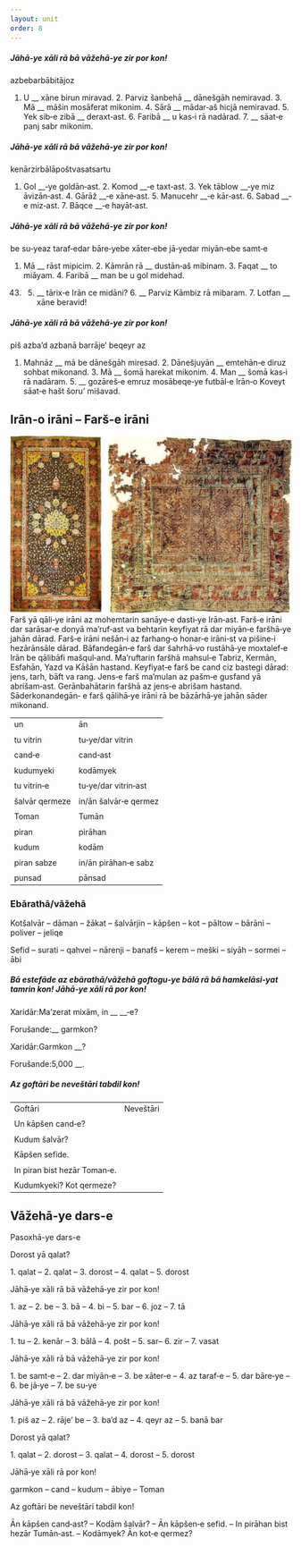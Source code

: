 ```yaml
---
layout: unit
order: 8
---
```







##### Jāhā‐ye xāli rā bā vāžehā‐ye zir por kon!

azbebarbābitājoz

1.  U \_\_ xāne birun miravad. 2.  Parviz šanbehā \_\_ dānešgāh nemiravad. 3.  Mā \_\_ māšin mosāferat mikonim. 4.  Sārā \_\_ mādar‐aš hicjā nemiravad. 5.  Yek sib‐e zibā \_\_ deraxt‐ast. 6.  Faribā \_\_ u kas‐i rā nadārad. 7.  \_\_ sāat‐e panj sabr mikonim.

##### Jāhā‐ye xāli rā bā vāžehā‐ye zir por kon!

kenārzirbālāpoštvasatsartu

1.  Gol \_\_‐ye goldān‐ast. 2.  Komod \_\_‐e taxt‐ast. 3.  Yek tāblow \_\_‐ye miz āvizān‐ast. 4.  Gārāž \_\_‐e xāne‐ast. 5.  Manucehr \_\_‐e kār‐ast. 6.  Sabad \_\_‐e miz‐ast. 7.  Bāqce \_\_‐e hayāt‐ast.

##### Jāhā‐ye xāli rā bā vāžehā‐ye zir por kon!

be su‐yeaz taraf‐edar bāre‐yebe xāter‐ebe jā‐yedar miyān‐ebe samt‐e

1.  Mā \_\_ rāst mipicim. 2.  Kāmrān rā \_\_ dustān‐aš mibinam. 3.  Faqat \_\_ to miāyam. 4.  Faribā \_\_ man be u gol midehad.

<!-- end list -->

43. 5.  \_\_ tārix‐e Irān ce midāni?     6.  \_\_ Parviz Kāmbiz rā mibaram.     7.  Lotfan \_\_ xāne beravid!

##### Jāhā‐ye xāli rā bā vāžehā‐ye zir por kon!

piš azba’d azbanā barrāje’ beqeyr az

1.  Mahnāz \_\_ mā be dānešgāh miresad. 2.  Dānešjuyān \_\_ emtehān‐e diruz sohbat mikonand. 3.  Mā \_\_ šomā harekat mikonim. 4.  Man \_\_ šomā kas‐i rā nadāram. 5.  \_\_ gozāreš‐e emruz mosābeqe‐ye futbāl‐e Irān‐o     Koveyt sāat‐e hašt šoru’ mišavad.

## Irān‐o irāni – Farš‐e irāni

![   Tasvir·e 4: Qāli‐ye Ardabil, sade‐ye 17om‐e milādi, Muze‐ye Victoriya va Alebrt, Landan | Qāli‐ye Pāzirik, sade‐ye 5om‐e piš az milād](Pictures/100000000000029D000001A5A08924549AA72742.jpg)Farš yā qāli‐ye irāni az mohemtarin sanāye‐e dasti‐ye Irān‐ast. Farš‐e irāni dar sarāsar‐e donyā ma’ruf‐ast va behtarin keyfiyat rā dar miyān‐e faršhā‐ye jahān dārad. Farš‐e irāni nešān‐i az farhang‐o honar‐e irāni‐st va pišine‐i hezārānsāle dārad. Bāfandegān‐e farš dar šahrhā‐vo rustāhā‐ye moxtalef‐e Irān be qālibāfi mašqul‐and. Ma’ruftarin faršhā mahsul‐e Tabriz, Kermān, Esfahān, Yazd va Kāšān hastand. Keyfiyat‐e farš be cand ciz bastegi dārad: jens, tarh, bāft va rang. Jens‐e farš ma’mulan az pašm‐e gusfand yā abrišam‐ast. Gerānbahātarin faršhā az jens‐e abrišam hastand. Sāderkonandegān‐ e farš qālihā‐ye irāni rā be bāzārhā‐ye jahān sāder mikonand.

|                |                       |
|--------------|--------------------- |
| un             | ān                    |
|                |                       |
| tu vitrin      | tu‐ye/dar vitrin      |
|                |                       |
| cand‐e         | cand‐ast              |
|                |                       |
| kudumyeki      | kodāmyek              |
|                |                       |
| tu vitrin‐e    | tu‐ye/dar vitrin‐ast  |
|                |                       |
| šalvār qermeze | in/ān šalvār‐e qermez |
|                |                       |
| Toman          | Tumān                 |
|                |                       |
| piran          | pirāhan               |
|                |                       |
| kudum          | kodām                 |
|                |                       |
| piran sabze    | in/ān pirāhan‐e sabz  |
|                |                       |
| punsad         | pānsad                |

### Ebārathā/vāžehā

Kotšalvār – dāman – žākat – šalvārjin – kāpšen – kot – pāltow – bārāni – poliver – jeliqe

Sefid – surati – qahvei – nārenji – banafš – kerem – meški – siyāh – sormei – ābi

##### Bā estefāde az ebārathā/vāžehā goftogu‐ye bālā rā bā hamkelāsi‐yat tamrin kon! Jāhā‐ye xāli rā por kon!

Xaridār:Ma’zerat mixām, in \_\_ \_\_‐e?

Forušande:\_\_ garmkon?

Xaridār:Garmkon \_\_?

Forušande:5,000 \_\_.

##### Az goftāri be neveštāri tabdil kon!

|                              |           |
|----------------------------|--------- |
| Goftāri                      | Neveštāri |
|                              |           |
| Un kāpšen cand‐e?            |           |
|                              |           |
| Kudum šalvār?                |           |
|                              |           |
| Kāpšen sefide.               |           |
|                              |           |
| In piran bist hezār Toman‐e. |           |
|                              |           |
| Kudumkyeki? Kot qermeze?     |           |

## Vāžehā-ye dars-e 

Pasoxhā-ye dars-e 

Dorost yā qalat?

1\. qalat – 2. qalat – 3. dorost – 4. qalat – 5. dorost

Jāhā‐ye xāli rā bā vāžehā‐ye zir por kon!

1\. az – 2. be – 3. bā – 4. bi – 5. bar – 6. joz – 7. tā

Jāhā‐ye xāli rā bā vāžehā‐ye zir por kon!

1\. tu – 2. kenār – 3. bālā – 4. pošt – 5. sar– 6. zir – 7. vasat

Jāhā‐ye xāli rā bā vāžehā‐ye zir por kon!

1\. be samt‐e – 2. dar miyān‐e – 3. be xāter‐e – 4. az taraf‐e – 5. dar bāre‐ye – 6. be jā‐ye – 7. be su‐ye

Jāhā‐ye xāli rā bā vāžehā‐ye zir por kon!

1\. piš az – 2. rāje’ be – 3. ba’d az – 4. qeyr az – 5. banā bar

Dorost yā qalat?

1\. qalat – 2. dorost – 3. qalat – 4. dorost – 5. dorost

Jāhā‐ye xāli rā por kon!

garmkon – cand – kudum – ābiye – Toman

Az goftāri be neveštāri tabdil kon!

Ān kāpšen cand‐ast? – Kodām šalvār? – Ān kāpšen‐e sefid. – In pirāhan bist hezār Tumān‐ast. – Kodāmyek? Ān kot‐e qermez?

